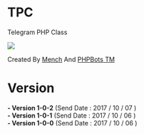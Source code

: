 # TPC
Telegram PHP Class

<img src="http://uupload.ir/files/9qym_06-10-2017_09-01-20_ب-ظ.png"/>


Created By <a href="//t.me/mench">Mench</a> And <a href="//t.me/phpbots">PHPBots TM</a>

# Version

<b> - Version 1-0-2</b> (Send Date : 2017 / 10 / 07 )<br>
<b> - Version 1-0-1</b> (Send Date : 2017 / 10 / 06 )<br>
<b> - Version 1-0-0</b> (Send Date : 2017 / 10 / 06 )
